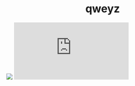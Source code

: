 <h1 align="center">qweyz</h1>
<a href="https://discord.com/users/1252070260451053633"><img src="https://lanyard.cnrad.dev/api/1252070260451053633?showDisplayName=true&theme=light" /></a>
<iframe src="https://tryhackme.com/api/v2/badges/public-profile?userPublicId=3977760" style='border:none;'></iframe>

